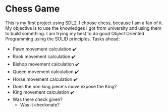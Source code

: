 # Chess Game
This is my first project using SDL2. I choose chess, because I am a fan of it.
My objective is to use the knowledges I got from university and using them to build something.
I am trying my best to do good Object Oriented Programming using the SOLID principles.
Tasks ahead:
  - Pawn movement calculation :heavy_check_mark:
  - Rook movement calculation :heavy_check_mark:
  - Bishop movement calculation :heavy_check_mark:
  - Queen movement calculation :heavy_check_mark:
  - Horse movement calculation :heavy_check_mark:
  - Does the non king piece's move expose the King?
  - King movement calculation :heavy_check_mark:
  - Was there check given?
    - Was it checkmate?